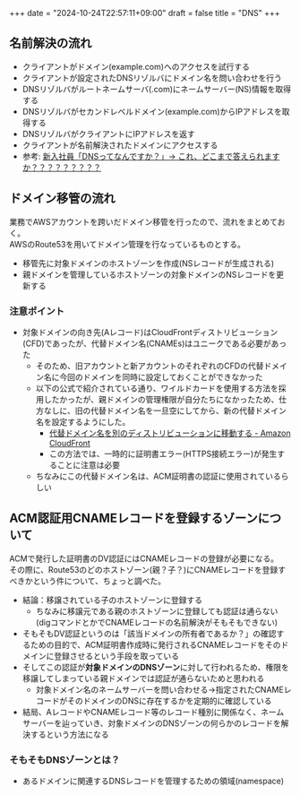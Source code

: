 +++
date = "2024-10-24T22:57:11+09:00"
draft = false
title = "DNS"
+++


## 名前解決の流れ

- クライアントがドメイン(example.com)へのアクセスを試行する
- クライアントが設定されたDNSリゾルバにドメイン名を問い合わせを行う
- DNSリゾルバがルートネームサーバ(.com)にネームサーバー(NS)情報を取得する
- DNSリゾルバがセカンドレベルドメイン(example.com)からIPアドレスを取得する
- DNSリゾルバがクライアントにIPアドレスを返す
- クライアントが名前解決されたドメインにアクセスする
- 参考: [新入社員「DNSってなんですか？」→ これ、どこまで答えられますか？？？？？？？？？](https://zenn.dev/msy/articles/e1e5aed46a3e49)

## ドメイン移管の流れ

業務でAWSアカウントを跨いだドメイン移管を行ったので、流れをまとめておく。  
AWSのRoute53を用いてドメイン管理を行なっているものとする。

- 移管先に対象ドメインのホストゾーンを作成(NSレコードが生成される)
- 親ドメインを管理しているホストゾーンの対象ドメインのNSレコードを更新する

### 注意ポイント

- 対象ドメインの向き先(Aレコード)はCloudFrontディストリビューション(CFD)であったが、代替ドメイン名(CNAMEs)はユニークである必要があった
  - そのため、旧アカウントと新アカウントのそれぞれのCFDの代替ドメイン名に今回のドメインを同時に設定しておくことができなかった
  - 以下の公式で紹介されている通り、ワイルドカードを使用する方法を採用したかったが、親ドメインの管理権限が自分たちになかったため、仕方なしに、旧の代替ドメイン名を一旦空にしてから、新の代替ドメイン名を設定するようにした。
    - [代替ドメイン名を別のディストリビューションに移動する - Amazon CloudFront](https://docs.aws.amazon.com/ja_jp/AmazonCloudFront/latest/DeveloperGuide/alternate-domain-names-move.html)
    - この方法では、一時的に証明書エラー(HTTPS接続エラー)が発生することに注意は必要
  - ちなみにこの代替ドメイン名は、ACM証明書の認証に使用されているらしい

## ACM認証用CNAMEレコードを登録するゾーンについて

ACMで発行した証明書のDV認証にはCNAMEレコードの登録が必要になる。  
その際に、Route53のどのホストゾーン(親？子？)にCNAMEレコードを登録すべきかという件について、ちょっと調べた。

- 結論：移譲されている子のホストゾーンに登録する
  - ちなみに移譲元である親のホストゾーンに登録しても認証は通らない(digコマンドとかでCNAMEレコードの名前解決がそもそもできない)
- そもそもDV認証というのは「該当ドメインの所有者であるか？」の確認するための目的で、ACM証明書作成時に発行されるCNAMEレコードをそのドメインに登録させるという手段を取っている
- そしてこの認証が**対象ドメインのDNSゾーン**に対して行われるため、権限を移譲してしまっている親ドメインでは認証が通らないためと思われる
  - 対象ドメイン名のネームサーバーを問い合わせる→指定されたCNAMEレコードがそのドメインのDNSに存在するかを定期的に確認している
- 結局、AレコードやCNAMEレコード等のレコード種別に関係なく、ネームサーバーを辿っていき、対象ドメインのDNSゾーンの何らかのレコードを解決するという方法になる   

### そもそもDNSゾーンとは？

- あるドメインに関連するDNSレコードを管理するための領域(namespace)
